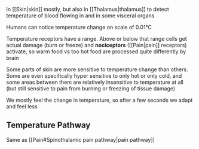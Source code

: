 In [[Skin|skin]] mostly, but also in [[Thalamus|thalamus]] to detect temperature of blood flowing in and in some visceral organs

Humans can notice temperature change on scale of 0.01°C

Temperature receptors have a range. Above or below that range cells get actual damage (burn or freeze) and **nociceptors** ([[Pain|pain]] receptors) activate, so warm food vs too hot food are processed quite differently by brain

Some parts of skin are more sensitive to temperature change than others. Some are even specifically hyper sensitive to only hot or only cold, and some areas between them are relatively insensitive to temperature at all (but still sensitive to pain from burning or freezing of tissue damage)

We mostly feel the change in temperature, so after a few seconds we adapt and feel less

## Temperature Pathway
Same as [[Pain#Spinothalamic pain pathway|pain pathway]]
